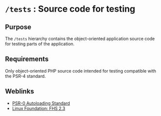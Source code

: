 # `/tests` : Source code for testing

## Purpose

The `/tests` hierarchy contains the object-oriented application source code for testing parts of the application.

## Requirements

Only object-oriented PHP source code intended for testing compatible with the PSR-4 standard.

## Weblinks

* [PSR-0 Autoloading Standard](http://www.php-fig.org/psr/psr-0/)
* [Linux Foundation: FHS 2.3](http://refspecs.linuxfoundation.org/FHS_2.3/fhs-2.3.html#USRSRCSOURCECODE)